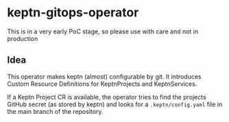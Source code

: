 # keptn-gitops-operator

This is in a very early PoC stage, so please use with care and not in production

## Idea
This operator makes keptn (almost) configurable by git. It introduces Custom Resource Definitions for KeptnProjects and KeptnServices.

If a Keptn Project CR is available, the operator tries to find the projects GitHub secret (as stored by keptn) and looks for a `.keptn/config.yaml` file in the main branch of the repository.